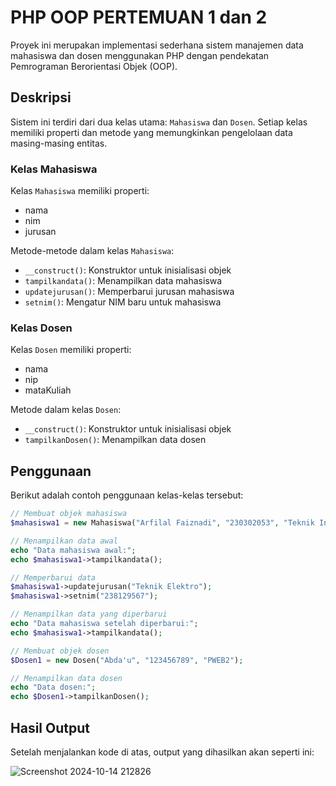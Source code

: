 # PHP OOP PERTEMUAN 1 dan 2

Proyek ini merupakan implementasi sederhana sistem manajemen data mahasiswa dan dosen menggunakan PHP dengan pendekatan Pemrograman Berorientasi Objek (OOP).

## Deskripsi

Sistem ini terdiri dari dua kelas utama: `Mahasiswa` dan `Dosen`. Setiap kelas memiliki properti dan metode yang memungkinkan pengelolaan data masing-masing entitas.

### Kelas Mahasiswa

Kelas `Mahasiswa` memiliki properti:
- nama
- nim
- jurusan

Metode-metode dalam kelas `Mahasiswa`:
- `__construct()`: Konstruktor untuk inisialisasi objek
- `tampilkandata()`: Menampilkan data mahasiswa
- `updatejurusan()`: Memperbarui jurusan mahasiswa
- `setnim()`: Mengatur NIM baru untuk mahasiswa

### Kelas Dosen

Kelas `Dosen` memiliki properti:
- nama
- nip
- mataKuliah

Metode dalam kelas `Dosen`:
- `__construct()`: Konstruktor untuk inisialisasi objek
- `tampilkanDosen()`: Menampilkan data dosen

## Penggunaan

Berikut adalah contoh penggunaan kelas-kelas tersebut:

```php
// Membuat objek mahasiswa
$mahasiswa1 = new Mahasiswa("Arfilal Faiznadi", "230302053", "Teknik Informatika");

// Menampilkan data awal
echo "Data mahasiswa awal:";
echo $mahasiswa1->tampilkandata();

// Memperbarui data
$mahasiswa1->updatejurusan("Teknik Elektro");
$mahasiswa1->setnim("238129567");

// Menampilkan data yang diperbarui
echo "Data mahasiswa setelah diperbarui:";
echo $mahasiswa1->tampilkandata();

// Membuat objek dosen
$Dosen1 = new Dosen("Abda'u", "123456789", "PWEB2");

// Menampilkan data dosen
echo "Data dosen:";
echo $Dosen1->tampilkanDosen();
```

## Hasil Output

Setelah menjalankan kode di atas, output yang dihasilkan akan seperti ini:

![Screenshot 2024-10-14 212826](https://github.com/user-attachments/assets/255ba160-5b6c-48b7-a0d2-453e36f8aef7)

